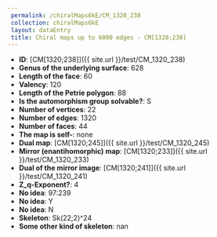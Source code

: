 ```yaml
--- 
 permalink: /chiralMaps6kE/CM_1320_238 
 collection: chiralMaps6kE
 layout: dataEntry
 title: Chiral maps up to 6000 edges - CM[1320;238]
---
```


- **ID**: [CM[1320;238]]({{ site.url }}/test/CM_1320_238)
- **Genus of the underlying surface**: 628
- **Length of the face**: 60
- **Valency**: 120
- **Length of the Petrie polygon**: 88
- **Is the automorphism group solvable?**: S
- **Number of vertices**: 22
- **Number of edges**: 1320
- **Number of faces**: 44
- **The map is self-**: none
- **Dual map**: [CM[1320;245]]({{ site.url }}/test/CM_1320_245)
- **Mirror (enantihomorphic) map**: [CM[1320;233]]({{ site.url }}/test/CM_1320_233)
- **Dual of the mirror image**: [CM[1320;241]]({{ site.url }}/test/CM_1320_241)
- **Z_q-Exponent?**: 4
- **No idea**:  97:239
- **No idea**: Y
- **No idea**: N
- **Skeleton**: Sk(22;2)^24
- **Some other kind of skeleton**: nan
